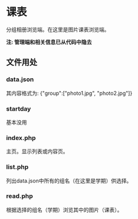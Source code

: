 # 课表

分组相册浏览端。在这里是图片课表浏览端。 

**注: 管理端和相关信息已从代码中隐去**

## 文件用处 

### data.json 

其内容格式为: {"group":["photo1.jpg", "photo2.jpg"]} 

### startday 

基本没用 

### index.php 

主页。显示列表或内容页。 

### list.php 

列出data.json中所有的组名（在这里是学期）供选择。 

### read.php 

根据选择的组名（学期）浏览其中的图片（课表）。
